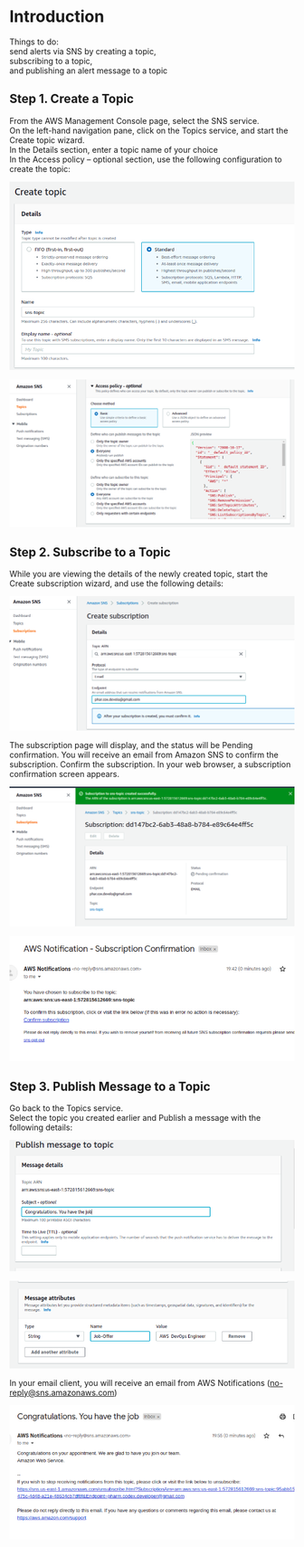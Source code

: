 # Introduction
Things to do:  
send alerts via SNS by creating a topic,     
subscribing to a topic,   
and publishing an alert message to a topic  


## Step 1. Create a Topic
From the AWS Management Console page, select the SNS service.  
On the left-hand navigation pane, click on the Topics service, 
and start the Create topic wizard.  
In the Details section, enter a topic name of your choice  
In the Access policy – optional section, use the following 
configuration to create the topic:  

![topic](topic.png?raw=true "topic")

![policy](policy.png?raw=true "policy")


## Step 2. Subscribe to a Topic
While you are viewing the details of the newly created topic, start the Create subscription wizard, and use the following details:

![sub](sub.png?raw=true "sub")

The subscription page will display, and the status will be Pending confirmation. You will receive an email from Amazon SNS to confirm the subscription. Confirm the subscription.
In your web browser, a subscription confirmation screen appears.  

![pending](pending.png?raw=true "pending")

![confirm](confirm.png?raw=true "confirm")

## Step 3. Publish Message to a Topic
Go back to the Topics service.  
Select the topic you created earlier and Publish a message with the following details:  

![msg](msg.png?raw=true "msg")

![attr](attr.png?raw=true "attr")

In your email client, you will receive an email from AWS Notifications (no-reply@sns.amazonaws.com)

![email](email.png?raw=true "email")